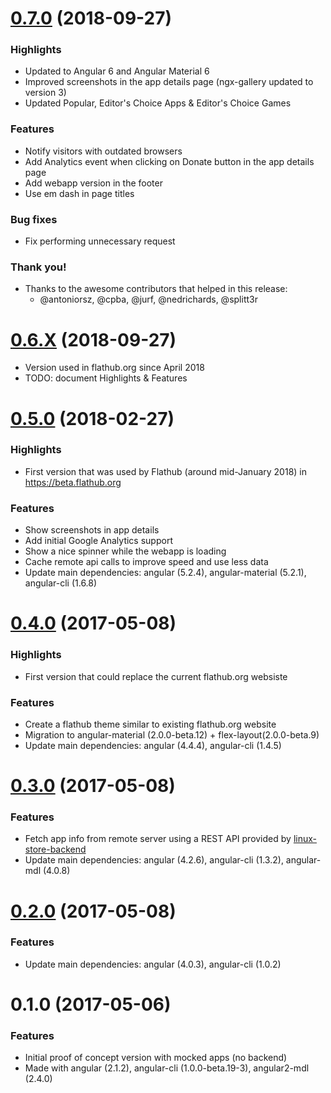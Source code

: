 <a name="0.7.0"></a>
# [0.7.0](https://github.com/jgarciao/linux-store-frontend/compare/0.6.9...0.7.0) (2018-09-27)

### Highlights

* Updated to Angular 6 and Angular Material 6
* Improved screenshots in the app details page (ngx-gallery updated to version 3)
* Updated Popular, Editor's Choice Apps & Editor's Choice Games

### Features

* Notify visitors with outdated browsers
* Add Analytics event when clicking on Donate button in the app details page
* Add webapp version in the footer
* Use em dash in page titles

### Bug fixes

* Fix performing unnecessary request 

### Thank you!

* Thanks to the awesome contributors that helped in this release:
    *  @antoniorsz, @cpba, @jurf, @nedrichards, @splitt3r  


<a name="0.6.0"></a>
# [0.6.X](https://github.com/jgarciao/linux-store-frontend/compare/0.5.0...0.6.9) (2018-09-27)

* Version used in flathub.org since April 2018
* TODO: document Highlights & Features


<a name="0.5.0"></a>
# [0.5.0](https://github.com/jgarciao/linux-store-frontend/compare/0.4.0...0.5.0) (2018-02-27)

### Highlights

* First version that was used by Flathub (around mid-January 2018) in https://beta.flathub.org

### Features

* Show screenshots in app details
* Add initial Google Analytics support
* Show a nice spinner while the webapp is loading
* Cache remote api calls to improve speed and use less data 
* Update main dependencies: angular (5.2.4), angular-material (5.2.1), angular-cli (1.6.8)

<a name="0.4.0"></a>
# [0.4.0](https://github.com/jgarciao/linux-store-frontend/compare/0.3.0...0.4.0) (2017-05-08)

### Highlights

* First version that could replace the current flathub.org websiste 

### Features

* Create a flathub theme similar to existing flathub.org website
* Migration to angular-material (2.0.0-beta.12) + flex-layout(2.0.0-beta.9)
* Update main dependencies: angular (4.4.4), angular-cli (1.4.5)

<a name="0.3.0"></a>
# [0.3.0](https://github.com/jgarciao/linux-store-frontend/compare/0.2.0...0.3.0) (2017-05-08)

### Features

* Fetch app info from remote server using a REST API provided by [linux-store-backend](https://github.com/jgarciao/linux-store-backend)
* Update main dependencies: angular (4.2.6), angular-cli (1.3.2), angular-mdl (4.0.8)

<a name="0.2.0"></a>
# [0.2.0](https://github.com/jgarciao/linux-store-frontend/compare/0.1.0...0.2.0) (2017-05-08)

### Features

* Update main dependencies: angular (4.0.3), angular-cli (1.0.2)

<a name="0.1.0"></a>
# 0.1.0 (2017-05-06)

### Features
* Initial proof of concept version with mocked apps (no backend)
* Made with angular (2.1.2), angular-cli (1.0.0-beta.19-3), angular2-mdl (2.4.0)
